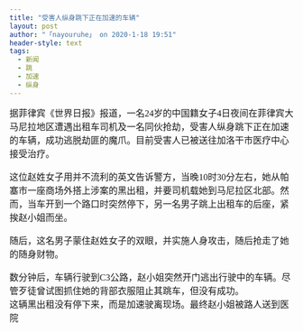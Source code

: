 ```yaml
---
title: "受害人纵身跳下正在加速的车辆"
layout: post
author: "「nayouruhe」 on 2020-1-18 19:51"
header-style: text
tags:
  - 新闻
  - 跳
  - 加速
  - 纵身
---
```


<head></head>
<body>
 <font face="微软雅黑"><font style="font-size:16px">据菲律宾《世界日报》报道，一名24岁的中国籍女子4日夜间在菲律宾大马尼拉地区遭遇出租车司机及一名同伙抢劫，受害人纵身跳下正在加速的车辆，成功逃脱劫匪的魔爪。目前受害人已被送往加洛干市医疗中心接受治疗。</font></font>
 <br> 
 <br> 
 <font face="微软雅黑"><font style="font-size:16px">这位赵姓女子用并不流利的英文告诉警方，当晚10时30分左右，她从帕塞市一座商场外搭上涉案的黑出租，并要司机载她到马尼拉区北部。然而，当车开到一个路口时突然停下，另一名男子跳上出租车的后座，紧挨赵小姐而坐。</font></font>
 <br> 
 <br> 
 <font face="微软雅黑"><font style="font-size:16px">随后，这名男子蒙住赵姓女子的双眼，并实施人身攻击，随后抢走了她的随身财物。</font></font>
 <br> 
 <br> 
 <font face="微软雅黑"><font style="font-size:16px">数分钟后，车辆行驶到C3公路，赵小姐突然开门逃出行驶中的车辆。尽管歹徒曾试图抓住她的背部衣服阻止其跳车，但没有成功。</font></font>
 <br> 
 <font face="微软雅黑"><font style="font-size:16px">这辆黑出租没有停下来，而是加速驶离现场。最终赵小姐被路人送到医院</font></font>
 <br>
</body>


